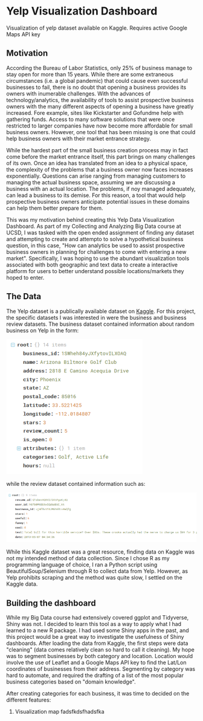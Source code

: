 # Yelp Visualization Dashboard
Visualization of yelp dataset available on Kaggle. Requires active Google Maps API key

## Motivation 
According the Bureau of Labor Statistics, only 25% of business manage to stay open for more than 15 years. While there are some extraneous circumstances (i.e. a global pandemic) that could cause even successful businesses to fail, there is no doubt that opening a business provides its owners with inumerable challenges. With the advances of technology/analytics, the availability of tools to assist prospective business owners with the many different aspects of opening a business have greatly increased. Fore example, sites like Kickstarter and Gofundme help with gathering funds. Access to many software solutions that were once restricted to larger companies have now become more affordable for small business owners. However, one tool that has been missing is one that could help business owners with their market entrance strategy. 

While the hardest part of the small business creation process may in fact come before the market entrance itself, this part brings on many challenges of its own. Once an idea has translated from an idea to a physical space, the complexity of the problems that a business owner now faces increases exponentially. Questions can arise ranging from managing customers to managing the actual business space, assuming we are discussing a business with an actual location. The problems, if noy managed adequately, can lead a business to its demise. For this reason, a tool that would help prospective business owners anticipate potential issues in these domains can help them better prepare for them. 

This was my motivation behind creating this Yelp Data Visualization Dashboard. As part of my Collecting and Analyzing Big Data course at UCSD, I was tasked with the open ended assignment of finding any dataset and attempting to create and attempto to solve a hypothetical business question, in this case, "How can analytics be used to assist prospective business owners in planning for challenges to come with entering a new market". Specifically, I was hoping to use the abundant visualization tools associated with both geographic and text data to create a interactive platform for users to better understand possible locations/markets they hoped to enter. 

## The Data
The Yelp dataset is a publically available dataset on [Kaggle](https://www.kaggle.com/yelp-dataset/yelp-dataset). For this project, the specific datasets I was interested in were the business and business review datasets. The business dataset contained information about random business on Yelp in the form: 


![alt text](images/data_preview.PNG "Data Preview") 

while the review dataset contained information such as:


![alt text](images/reviews_preview.PNG "Review Preview")

While this Kaggle dataset was a great resource, finding data on Kaggle was not my intended method of data collection. Since I chose R as my programming language of choice, I ran a Python script using BeautifulSoup/Selenium through R to collect data from Yelp. However, as Yelp prohibits scraping and the method was quite slow, I settled on the Kaggle data. 

## Building the dashboard
While my Big Data course had extensively covered ggplot and Tidyverse, Shiny was not. I decided to learn this tool as a way to apply what I had learned to a new R package. I had used some Shiny apps in the past, and this project would be a great way to investigate the usefulness of Shiny dashboards. After loading the data from Kaggle, the first steps were data "cleaning" (data comes relatively clean so hard to call it cleaning). My hope was to segment businesses by both category and location. Location would involve the use of Leaflet and a Google Maps API key to find the Lat/Lon coordinates of businesses from their address. Segmenting by category was hard to automate, and required the drafting of a list of the most popular business categories based on "domain knowledge". 

After creating categories for each business, it was time to decided on the different features:
 1. Visualization map
fadsfkdsfhadsfka

